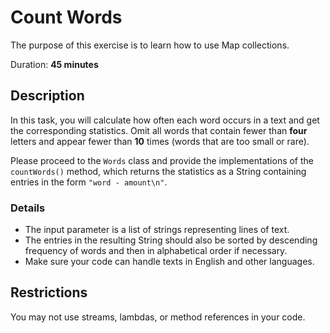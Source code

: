 # Count Words
The purpose of this exercise is to learn how to use Map collections.


Duration: **45 minutes**



## Description

In this task, you will calculate how often each word occurs in a text and get the corresponding statistics. Omit all words that contain fewer than **four** letters and appear fewer than **10** times (words that are too small or rare).  

Please proceed to the `Words` class and provide the implementations of the `countWords()` method, which returns the statistics as a String containing entries in the form ` "word - amount\n" `. 

### Details
* The input parameter is a list of strings representing lines of text.  
* The entries in the resulting String should also be sorted by descending frequency of words    and then in alphabetical order if necessary.  
* Make sure your code can handle texts in English and other languages.   

## Restrictions
You may not use streams, lambdas, or method references in your code.
